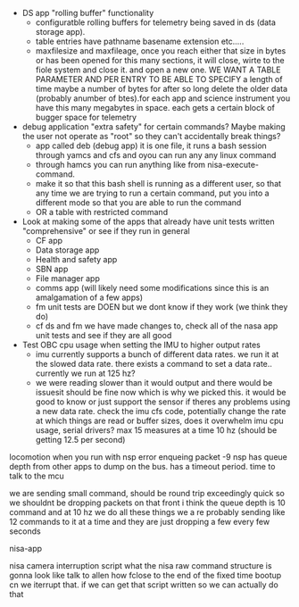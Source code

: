 
- DS app "rolling buffer" functionality
	- configuratble rolling buffers for telemetry being saved in ds (data storage app).
	- table entries have pathname basename extension etc.....
	- maxfilesize and maxfileage, once you reach either that size in bytes or has been opened for this many sections, it will close, wirte to the fiole system and close it. and open a new one. WE WANT A TABLE PARAMETER AND PER ENTRY TO BE ABLE TO SPECIFY a length of time maybe a number of bytes for after so long delete the older data (probably anumber of btes).for each app and science instrument you have this many megabytes in space. each gets a certain block of bugger space for telemetry
- debug application "extra safety" for certain commands? Maybe making the user not operate as "root" so they can't accidentally break things?
	- app called deb (debug app) it is one file, it runs a bash session through yamcs and cfs and oyou can run any any linux command
	- through hamcs you can run anything like from nisa-execute-command.
	- make it so that this bash shell is running as a different user, so that any time we are trying to run a certain command, put you into a different mode so that you are able to run the command
	- OR a table with restricted command
- Look at making some of the apps that already have unit tests written "comprehensive" or see if they run in general  
	- CF app  
	- Data storage app  
	- Health and safety app  
	- SBN app  
	- File manager app  
	- comms app (will likely need some modifications since this is an amalgamation of a few apps)
	- fm unit tests are DOEN but we dont know if they work (we think they do)
	- cf ds and fm we have made changes to, check all of the nasa app unit tests and see if they are all good
- Test OBC cpu usage when setting the IMU to higher output rates
	- imu currently supports a bunch of different data rates. we run it at the slowed data rate. there exists a  command to set a data rate.. currently we run at 125 hz?
	- we were reading slower than it would output and there would be issuesit should be fine now which is why we picked this. it would be good to know or just support the sensor if theres any problems using a new data rate. check the imu cfs code, potentially change the rate at which things are read or buffer sizes, does it overwhelm imu cpu usage, serial drivers?
max 15 measures at a time 10 hz (should be getting 12.5 per second)












locomotion when you run with nsp
error enqueing packet -9
nsp has queue depth from other apps to dump on the bus. has a timeout period. time to talk to the mcu

we are sending small command, should be round trip exceedingly quick so we shouldnt be dropping packets on that front
i think the queue depth is 10 command and at 10 hz we do all these things we a re probably sending like 12 commands to it at a time and they are just dropping a few every few seconds









nisa-app




nisa camera interruption script
what the nisa raw command structure is gonna look like 
talk to allen
how fclose to the end of the fixed time bootup cn we iterrupt that. if we can get that script written so we can actually do that





